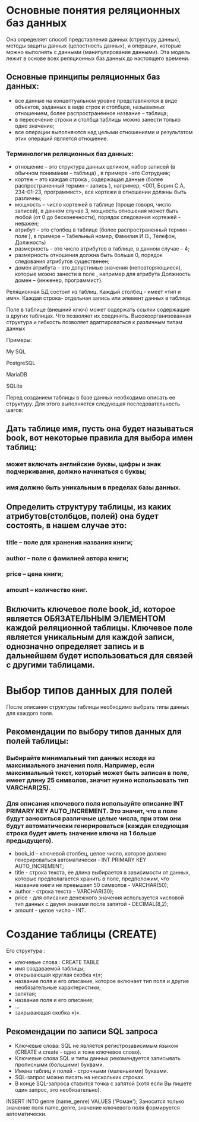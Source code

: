# Основные понятия реляционных баз данных #
Она определяет способ представления данных (структуру данных), методы защиты данных (целостность данных), и операции, которые можно выполнять с данными (манипулирование данными). Эта модель лежит в основе всех реляционных баз данных до настоящего времени.

## Основные принципы реляционных баз данных: ##
+ все данные на концептуальном уровне представляются в виде объектов, заданных в виде строк и столбцов, называемых отношением, более распространенное название – таблица;
+ в пересечение строки и столбца таблицы можно занести только одно значение;
+ все операции выполняются над целыми отношениями и результатом этих операций является отношение.

### Терминология реляционных баз данных: ###
+ отношение  – это структура данных целиком, набор записей (в обычном понимании – таблица) , в  примере –это Сотрудник;
+ кортеж – это каждая строка , содержащая данные (более распространенный термин – запись ), например, <001, Борин С.А, 234-01-23, программист>, все кортежи в отношении должны быть различны;
+ мощность – число кортежей в таблице (проще говоря, число записей), в данном случае 3, мощность отношения может быть любой (от 0 до бесконечности), порядок следования кортежей - неважен;
+ атрибут – это столбец в таблице (более распространенный термин – поле ), в примере – Табельный номер, Фамилия И.О., Телефон, Должность) 
+ размерность – это число атрибутов в таблице, в данном случае – 4;
+ размерность отношения должна быть больше 0, порядок следования атрибутов существенен;
+ домен атрибута – это допустимые значения (неповторяющиеся), которые можно занести в поле , например для атрибута Должность домен – {инженер, программист}.

Реляционная БД состоит из таблиц. 
Каждый столбец - имеет «тип и имя». Каждая строка- отдельная запись или элемент данных в таблице. 

Поле в таблице (внешний ключ) может содержать ссылки содержащие в других таблицах. Что позволяет их соединять. 
Высокоорганизованная структура и гибкость позволяет адаптироваться к различным типам данных


Примеры:

My SQL

PostgreSQL

MariaDB

SQLite

Перед созданием таблицы в базе данных необходимо описать ее структуру. Для этого выполняется следующая последовательность шагов:
## Дать таблице имя, пусть она будет называться book, вот некоторые правила для выбора имен таблиц: ##
### может включать английские буквы, цифры и знак подчеркивания, должно начинаться с буквы; ###
### имя должно быть уникальным в пределах базы данных. ###

## Определить структуру таблицы, из каких атрибутов(столбцов, полей) она будет состоять,  в нашем случае это: ##
### title – поле для хранения названия книги; ###
### author – поле с фамилией автора книги; ###
### priсe – цена книги; ###
### amount – количество книг. ###

## Включить ключевое поле book_id, которое является ОБЯЗАТЕЛЬНЫМ ЭЛЕМЕНТОМ каждой реляционной таблицы. Ключевое поле является уникальным для каждой записи, однозначно определяет запись и в дальнейшем будет использоваться для связей с другими таблицами. ##

# Выбор типов данных для полей #
После описания структуры таблицы необходимо выбрать типы данных для каждого поля.
## Рекомендации по выбору типов данных для полей таблицы: ##
### Выбирайте минимальный тип данных исходя из максимального значения поля. Например, если максимальный текст, который может быть записан в поле, имеет длину 25 символов, значит нужно использовать тип VARCHAR(25). ###
### Для описания ключевого поля используйте описание INT PRIMARY KEY AUTO_INCREMENT. Это значит, что в поле будут заноситься различные целые числа, при этом они будут автоматически генерироваться (каждая следующая строка будет иметь значение ключа на 1 больше предыдущего). ###

+ book_id - ключевой столбец, целое число, которое должно генерироваться автоматически  - INT PRIMARY KEY AUTO_INCREMENT;
+ title - строка текста, ее длина выбирается в зависимости от данных, которые предполагается хранить в поле, предположим, что название книги не превышает 50 символов - VARCHAR(50);
+ author - строка текста - VARCHAR(30);
+ price - для описание денежного значения используется числовой тип данных с двумя знаками после запятой - DECIMAL(8,2);
+ amount - целое число - INT.

# Создание таблицы (CREATE) #
Его структура :
+ ключевые слова : CREATE TABLE
+ имя создаваемой таблицы;
+ открывающая круглая скобка «(»;
+ название поля и его описание, которое включает тип поля и другие необязательные характеристики;
+ запятая;
+ название поля и его описание;
+ ...
+ закрывающая скобка «)».

## Рекомендации по записи SQL запроса ##
+ Ключевые слова: SQL не является регистрозависимым языком (CREATE и create - одно и тоже ключевое слово). 
+ Ключевые слова SQL и типы данных рекомендуется  записывать прописными (большими) буквами.
+ Имена таблиц и полей - строчными (маленькими) буквами.
+ SQL-запрос можно писать на нескольких строках.
+ В конце SQL-запроса ставится точка с запятой (хотя если Вы пишете один запрос, это необязательно).

INSERT INTO genre (name_genre) VALUES ('Роман');
Заносится только значение поля name_genre, значение ключевого поля формируется автоматически.
